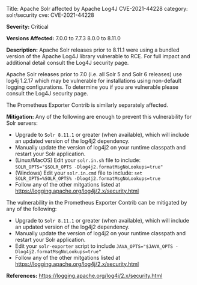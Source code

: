 Title: Apache Solr affected by Apache Log4J CVE-2021-44228
category: solr/security
cve: CVE-2021-44228

**Severity:**
Critical

**Versions Affected:**
7.0.0 to 7.7.3
8.0.0 to 8.11.0

**Description:**
Apache Solr releases prior to 8.11.1 were using a bundled version of the Apache Log4J library vulnerable to RCE. For full impact and additional detail consult the Log4J security page.

Apache Solr releases prior to 7.0 (i.e. all Solr 5 and Solr 6 releases) use log4j 1.2.17 which may be vulnerable for installations using non-default logging configurations. To determine you if you are vulnerable please consult the Log4J security page.

The Prometheus Exporter Contrib is similarly separately affected.

**Mitigation:**
Any of the following are enough to prevent this vulnerability for Solr servers:

* Upgrade to `Solr 8.11.1` or greater (when available), which will include an updated version of the log4j2 dependency.
* Manually update the version of log4j2 on your runtime classpath and restart your Solr application.
* (Linux/MacOS) Edit your `solr.in.sh` file to include:
  `SOLR_OPTS="$SOLR_OPTS -Dlog4j2.formatMsgNoLookups=true"`
* (Windows) Edit your `solr.in.cmd` file to include:
  `set SOLR_OPTS=%SOLR_OPTS% -Dlog4j2.formatMsgNoLookups=true`
* Follow any of the other mitgations listed at https://logging.apache.org/log4j/2.x/security.html

The vulnerability in the Prometheus Exporter Contrib can be mitigated by any of the following:

* Upgrade to `Solr 8.11.1` or greater (when available), which will include an updated version of the log4j2 dependency.
* Manually update the version of log4j2 on your runtime classpath and restart your Solr application.
* Edit your `solr-exporter` script to include
  `JAVA_OPTS="$JAVA_OPTS -Dlog4j2.formatMsgNoLookups=true"`
* Follow any of the other mitgations listed at https://logging.apache.org/log4j/2.x/security.html

**References:**
https://logging.apache.org/log4j/2.x/security.html
